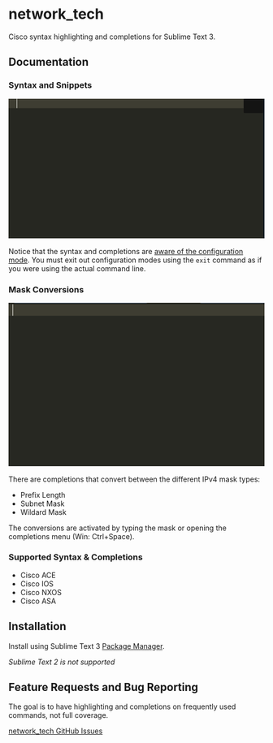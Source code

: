 # network_tech

Cisco syntax highlighting and completions for Sublime Text 3.

## Documentation

### Syntax and Snippets

![Cisco IOS Demo](/docs/img/cisco_ios_demo.gif)

Notice that the syntax and completions are [aware of the configuration mode](docs/configuration_modes.md). You must exit out configuration modes using the `exit` command as if you were using the actual command line.

### Mask Conversions

![Mask Conversions Demo](/docs/img/mask_conversions_demo.gif)

There are completions that convert between the different IPv4 mask types:
 * Prefix Length
 * Subnet Mask
 * Wildard Mask

The conversions are activated by typing the mask or opening the completions menu (Win: Ctrl+Space).

### Supported Syntax & Completions
 * Cisco ACE
 * Cisco IOS
 * Cisco NXOS
 * Cisco ASA

## Installation

Install using Sublime Text 3 [Package Manager](https://sublime.wbond.net/installation).

*Sublime Text 2 is not supported*

## Feature Requests and Bug Reporting

The goal is to have highlighting and completions on frequently used commands, not full coverage.

[network_tech GitHub Issues](https://github.com/heyglen/network_tech/issues)
